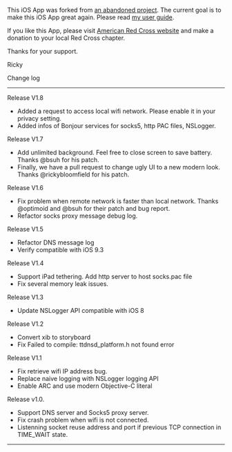 This iOS App was forked from [an abandoned project](https://code.google.com/p/iphone-socks-proxy/). The current goal is to make this iOS App great again. Please read [my user guide](https://github.com/rickyzhang82/tethering/wiki).

If you like this App, please visit [American Red Cross website](https://www.redcross.org/) and make a donation to your local Red Cross chapter.

Thanks for your support.

Ricky

Change log

----

Release V1.8
* Added a request to access local wifi network. Please enable it in your privacy setting.
* Added infos of Bonjour services for socks5, http PAC files, NSLogger.

Release V1.7
* Add unlimited background. Feel free to close screen to save battery. Thanks @bsuh for his patch.
* Finally, we have a pull request to change ugly UI to a new modern look. Thanks @rickybloomfield for his patch.

Release V1.6
* Fix problem when remote network is faster than local network. Thanks @optimoid and @bsuh for their patch and bug report.
* Refactor socks proxy message debug log.

Release V1.5
* Refactor DNS message log
* Verify compatible with iOS 9.3

Release V1.4
* Support iPad tethering. Add http server to host socks.pac file
* Fix several memory leak issues.

Release V1.3
* Update NSLogger API compatible with iOS 8

Release V1.2
* Convert xib to storyboard
* Fix Failed to compile: ttdnsd_platform.h not found error

Release V1.1
* Fix retrieve wifi IP address bug.
* Replace naive logging with NSLogger logging API
* Enable ARC and use modern Objective-C literal

Release v1.0.
* Support DNS server and Socks5 proxy server.
* Fix crash problem when wifi is not connected.
* Listenning socket reuse address and port if previous TCP connection in TIME_WAIT state.
---

